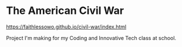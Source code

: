 # The American Civil War
https://faithlessowo.github.io/civil-war/index.html

Project I'm making for my Coding and Innovative Tech class at school.
